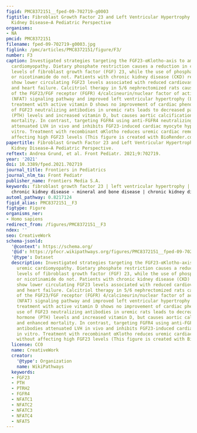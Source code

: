 ```yaml
---
figid: PMC8372151__fped-09-702719-g0003
figtitle: Fibroblast Growth Factor 23 and Left Ventricular Hypertrophy in Chronic
  Kidney Disease—A Pediatric Perspective
organisms:
- NA
pmcid: PMC8372151
filename: fped-09-702719-g0003.jpg
figlink: /pmc/articles/PMC8372151/figure/F3/
number: F3
caption: Investigated strategies targeting the FGF23-αKlotho-axis to ameliorate uremic
  cardiomyopathy. Dietary phosphate restriction causes a reduction in circulating
  levels of fibroblast growth factor (FGF) 23, while the use of phosphate binders
  or nicotinamide do not. Patients with chronic kidney disease (CKD) receiving calcimimetics
  show lower circulating FGF23 levels associated with reduced cardiovascular death
  and heart failure. Calcitriol therapy in 5/6 nephrectomized rats causes less activation
  of the FGF23/FGF receptor (FGFR) 4/calcineurin/nuclear factor of activated T-cells
  (NFAT) signaling pathway and improved left ventricular hypertrophy (LVH). However,
  treatment with active vitamin D shows no improvement of cardiac phenotype. The use
  of FGF23 neutralizing antibodies in uremic rats leads to decreased parathyroid hormone
  (PTH) levels and increased vitamin D, but causes aortic calcification and enhanced
  mortality. In contrast, targeting FGFR4 using anti-FGFR4 neutralizing antibodies
  attenuated LVH in vivo and inhibits FGF23-induced cardiac myocyte hypertrophy in
  vitro. Treatment with recombinant αKlotho reduces uremic cardiac remodeling without
  affecting high FGF23 levels (This figure is created with BioRender.com).
papertitle: Fibroblast Growth Factor 23 and Left Ventricular Hypertrophy in Chronic
  Kidney Disease—A Pediatric Perspective.
reftext: Andrea Grund, et al. Front Pediatr. 2021;9:702719.
year: '2021'
doi: 10.3389/fped.2021.702719
journal_title: Frontiers in Pediatrics
journal_nlm_ta: Front Pediatr
publisher_name: Frontiers Media S.A.
keywords: fibroblast growth factor 23 | left ventricular hypertrophy | children |
  chronic kidney disease - mineral and bone disease | chronic kidney disease
automl_pathway: 0.8217124
figid_alias: PMC8372151__F3
figtype: Figure
organisms_ner:
- Homo sapiens
redirect_from: /figures/PMC8372151__F3
ndex: ''
seo: CreativeWork
schema-jsonld:
  '@context': https://schema.org/
  '@id': https://pfocr.wikipathways.org/figures/PMC8372151__fped-09-702719-g0003.html
  '@type': Dataset
  description: Investigated strategies targeting the FGF23-αKlotho-axis to ameliorate
    uremic cardiomyopathy. Dietary phosphate restriction causes a reduction in circulating
    levels of fibroblast growth factor (FGF) 23, while the use of phosphate binders
    or nicotinamide do not. Patients with chronic kidney disease (CKD) receiving calcimimetics
    show lower circulating FGF23 levels associated with reduced cardiovascular death
    and heart failure. Calcitriol therapy in 5/6 nephrectomized rats causes less activation
    of the FGF23/FGF receptor (FGFR) 4/calcineurin/nuclear factor of activated T-cells
    (NFAT) signaling pathway and improved left ventricular hypertrophy (LVH). However,
    treatment with active vitamin D shows no improvement of cardiac phenotype. The
    use of FGF23 neutralizing antibodies in uremic rats leads to decreased parathyroid
    hormone (PTH) levels and increased vitamin D, but causes aortic calcification
    and enhanced mortality. In contrast, targeting FGFR4 using anti-FGFR4 neutralizing
    antibodies attenuated LVH in vivo and inhibits FGF23-induced cardiac myocyte hypertrophy
    in vitro. Treatment with recombinant αKlotho reduces uremic cardiac remodeling
    without affecting high FGF23 levels (This figure is created with BioRender.com).
  license: CC0
  name: CreativeWork
  creator:
    '@type': Organization
    name: WikiPathways
  keywords:
  - FGF23
  - PTH
  - PTRH2
  - FGFR4
  - NFATC1
  - NFATC2
  - NFATC3
  - NFATC4
  - NFAT5
---
```

